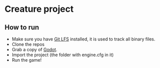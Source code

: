 # Creature project
## How to run

- Make sure you have [Git LFS](https://git-lfs.github.com/) installed, it is used to track all binary files. 
- Clone the repos
- Grab a copy of [Godot](https://godotengine.org/).
- Import the project (the folder with engine.cfg in it)
- Run the game!
